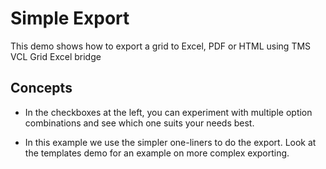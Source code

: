 # Simple Export

This demo shows how to export a grid to Excel, PDF or HTML using TMS VCL Grid Excel bridge

## Concepts

- In the checkboxes at the left, you can experiment with multiple option combinations and see which one suits your needs best.

- In this example we use the simpler one-liners to do the export. Look at the templates demo for an example on more complex exporting.
